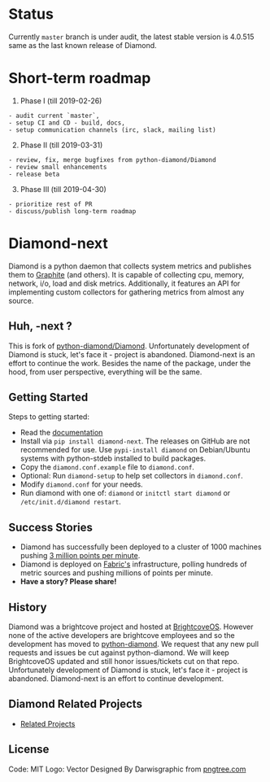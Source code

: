 # Status

Currently `master` branch is under audit, the latest stable version is 4.0.515 same as the last known release of Diamond.

# Short-term roadmap

  1. Phase I (till 2019-02-26)
  
    - audit current `master`,
    - setup CI and CD - build, docs,
    - setup communication channels (irc, slack, mailing list)
    
  2. Phase II (till 2019-03-31)
  
    - review, fix, merge bugfixes from python-diamond/Diamond
    - review small enhancements
    - release beta
    
  3. Phase III (till 2019-04-30)
  
    - prioritize rest of PR
    - discuss/publish long-term roadmap
  
# Diamond-next

Diamond is a python daemon that collects system metrics and publishes them to [Graphite](handlers/GraphiteHandler.md) (and others).
It is capable of collecting cpu, memory, network, i/o, load and disk metrics.
Additionally, it features an API for implementing custom collectors for gathering metrics from almost any source.

## Huh, -next ?

This is fork of [python-diamond/Diamond](https://github.com/python-diamond/Diamond). Unfortunately development of Diamond is stuck, let's face it - project is abandoned. Diamond-next is an effort to continue the work. Besides the name of the package, under the hood, from user perspective, everything will be the same.

## Getting Started

Steps to getting started:

  * Read the [documentation](http://diamond.readthedocs.org)
  * Install via `pip install diamond-next`.
    The releases on GitHub are not recommended for use.
    Use `pypi-install diamond` on Debian/Ubuntu systems with python-stdeb installed to build packages.
  * Copy the `diamond.conf.example` file to `diamond.conf`.
  * Optional: Run `diamond-setup` to help set collectors in `diamond.conf`.
  * Modify `diamond.conf` for your needs.
  * Run diamond with one of: `diamond` or `initctl start diamond` or `/etc/init.d/diamond restart`.

## Success Stories

 * Diamond has successfully been deployed to a cluster of 1000 machines pushing [3 million points per minute](https://answers.launchpad.net/graphite/+question/178969).
 * Diamond is deployed on [Fabric's](https://get.fabric.io/) infrastructure, polling hundreds of metric sources and pushing millions of points per minute.
 * **Have a story? Please share!**

## History

Diamond was a brightcove project and hosted at [BrightcoveOS](https://github.com/brightcoveos/Diamond).
However none of the active developers are brightcove employees and so the development
has moved to [python-diamond](https://github.com/python-diamond/Diamond). We request
that any new pull requests and issues be cut against python-diamond. We will keep
BrightcoveOS updated and still honor issues/tickets cut on that repo. Unfortunately development of Diamond is stuck,
let's face it - project is abandoned. Diamond-next is an effort to continue development.

## Diamond Related Projects
 * [Related Projects](Related-Projects.md)


## License

Code: MIT
Logo: Vector Designed By Darwisgraphic from   [pngtree.com](https://pngtree.com/freepng/diamond-logo-template-vector-icon-illustration-design_3626181.html)
